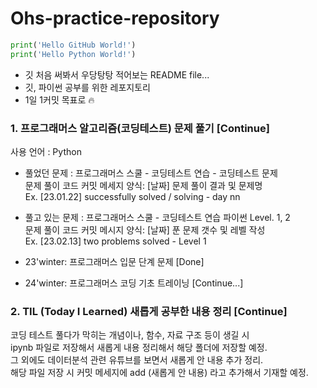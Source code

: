 # Ohs-practice-repository
``` python
print('Hello GitHub World!')
print('Hello Python World!')
```
* 깃 처음 써봐서 우당탕탕 적어보는 README file...
* 깃, 파이썬 공부를 위한 레포지토리
* 1일 1커밋 목표로 🔥

### 1. 프로그래머스 알고리즘(코딩테스트) 문제 풀기 [Continue]
사용 언어 : Python   
   
* 풀었던 문제 : 프로그래머스 스쿨 - 코딩테스트 연습 - 코딩테스트 문제   
문제 풀이 코드 커밋 메세지 양식: [날짜] 문제 풀이 결과 및 문제명   
Ex. [23.01.22] successfully solved / solving - day nn   
   
* 풀고 있는 문제 : 프로그래머스 스쿨 - 코딩테스트 연습 파이썬 Level. 1, 2   
문제 풀이 코드 커밋 메시지 양식: [날짜] 푼 문제 갯수 및 레벨 작성   
Ex. [23.02.13] two problems solved - Level 1

* 23'winter: 프로그래머스 입문 단계 문제 [Done]
* 24'winter: 프로그래머스 코딩 기초 트레이닝 [Continue...]

### 2. TIL (Today I Learned) 새롭게 공부한 내용 정리 [Continue]
코딩 테스트 풀다가 막히는 개념이나, 함수, 자료 구조 등이 생길 시   
ipynb 파일로 저장해서 새롭게 내용 정리해서 해당 폴더에 저장할 예정.   
그 외에도 데이터분석 관련 유튜브를 보면서 새롭게 안 내용 추가 정리.   
해당 파일 저장 시 커밋 메세지에 add (새롭게 안 내용) 라고 추가해서 기재할 예정.
